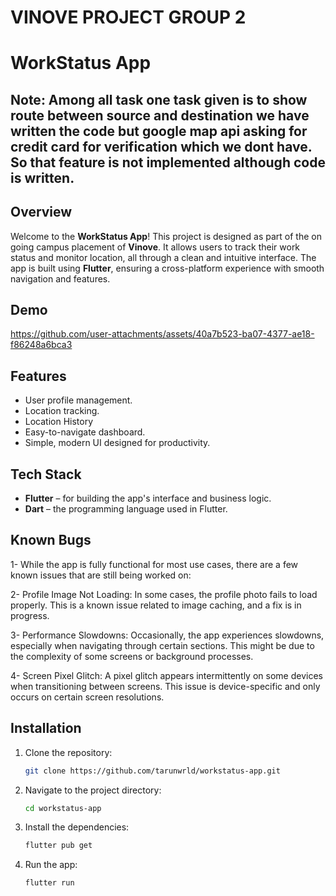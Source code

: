 # VINOVE PROJECT GROUP 2

# WorkStatus App 

## Note: Among all task one task given is to show route between source and destination we have written the code but google map api asking for credit card for verification which we dont have. So that feature is not implemented although code is written.


## Overview

Welcome to the **WorkStatus App**! This project is designed as part of the on going campus placement of **Vinove**. It allows users to track their work status and monitor location, all through a clean and intuitive interface. The app is built using **Flutter**, ensuring a cross-platform experience with smooth navigation and features.

## Demo
https://github.com/user-attachments/assets/40a7b523-ba07-4377-ae18-f86248a6bca3

## Features

- User profile management.
- Location tracking.
- Location History
- Easy-to-navigate dashboard.
- Simple, modern UI designed for productivity.

## Tech Stack

- **Flutter** – for building the app's interface and business logic.
- **Dart** – the programming language used in Flutter.

## Known Bugs

1- While the app is fully functional for most use cases, there are a few known issues that are still being worked on:

2- Profile Image Not Loading: In some cases, the profile photo fails to load properly. This is a known issue related to image caching, and a fix is in progress.

3- Performance Slowdowns: Occasionally, the app experiences slowdowns, especially when navigating through certain sections. This might be due to the complexity of some screens or background processes.

4- Screen Pixel Glitch: A pixel glitch appears intermittently on some devices when transitioning between screens. This issue is device-specific and only occurs on certain screen resolutions.


## Installation

1. Clone the repository:

   ```bash
   git clone https://github.com/tarunwrld/workstatus-app.git
   
2. Navigate to the project directory:

   ```bash
   cd workstatus-app

3. Install the dependencies:

   ```bash
   flutter pub get

4. Run the app:

   ```bash
   flutter run



